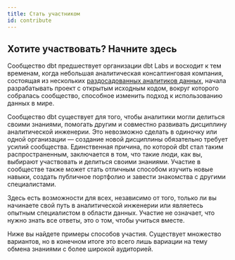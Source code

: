 ```yaml
---
title: Стать участником
id: contribute
---
```


<section className="community-home">

## Хотите участвовать? Начните здесь

Сообщество dbt предшествует организации dbt Labs и восходит к тем временам, когда небольшая аналитическая консалтинговая компания, состоящая из нескольких [раздосадованных аналитиков данных](<https://www.hashpath.com/2020/12/an-analytics-engineer-is-really-just-a-pissed-off-data-analyst/#:~:text=Often%20times%2C%20an%20analytics%20engineer,necessity%20(and%20genius%20branding).>), начала разрабатывать проект с открытым исходным кодом, вокруг которого собралась сообщество, способное изменить подход к использованию данных в мире.

Сообщество dbt существует для того, чтобы аналитики могли делиться своими знаниями, помогать другим и совместно развивать дисциплину аналитической инженерии. Это невозможно сделать в одиночку или одной организации — создание новой дисциплины обязательно требует усилий сообщества. Единственная причина, по которой dbt стал таким распространенным, заключается в том, что такие люди, как вы, выбирают участвовать и делиться своими знаниями. Участие в сообществе также может стать отличным способом изучить новые навыки, создать публичное портфолио и завести знакомства с другими специалистами.

Здесь есть возможности для всех, независимо от того, только ли вы начинаете свой путь в аналитической инженерии или являетесь опытным специалистом в области данных. Участие не означает, что нужно знать все ответы, это о том, чтобы учиться вместе.

Ниже вы найдете примеры способов участия. Существует множество вариантов, но в конечном итоге это всего лишь вариации на тему обмена знаниями с более широкой аудиторией.

<div className="grid--3-col">

<Card
    title="Письменные вклады"
    body="Узнайте, как делиться и развивать коллективные знания сообщества dbt через блоги, руководства и документацию."
    link="community/contributing/contributing-writing" icon="pencil-paper"
/>

<Card
    title="Кодовые вклады"
    body="Сообщество dbt поддерживает широкий спектр проектов с открытым исходным кодом, и программное обеспечение с открытым исходным кодом является сердцем всего, что мы делаем. Узнайте, как участвовать в проектах экосистемы dbt."
    link="community/contributing/contributing-coding"
    icon="folder"
/>

<Card
    title="Создание онлайн-сообщества"
    body="Участие в форуме или Slack-сообществе dbt — один из лучших способов начать вносить свой вклад. Делитесь своими знаниями и учитесь у других."
    link="community/contributing/contributing-online-community"
    icon="discussions"
/>

<Card
    title="Участие в мероприятиях в реальном времени"
    body="Хотите выступить на встрече или конференции? Узнайте, как участвовать, и ознакомьтесь с лучшими практиками создания запоминающегося выступления." 
    link="community/contributing/contributing-realtime-events"
    icon="calendar" />

</div>
</section>